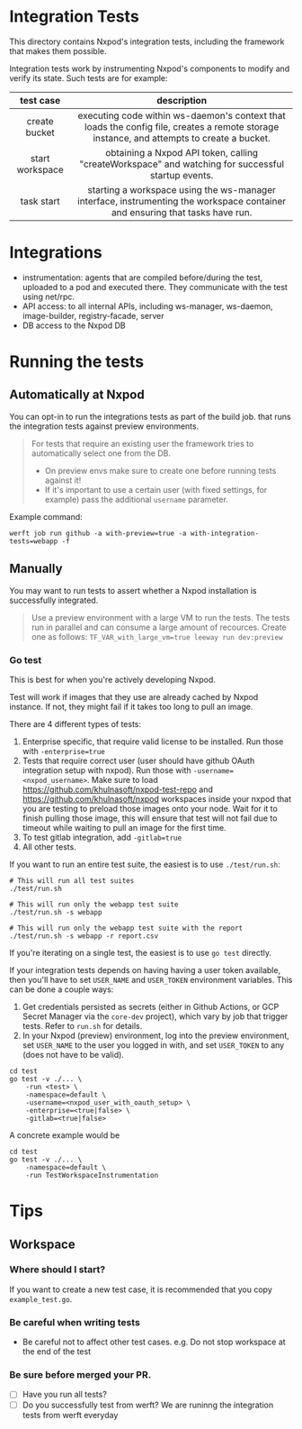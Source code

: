 # Integration Tests

This directory contains Nxpod's integration tests, including the framework that makes them possible.

Integration tests work by instrumenting Nxpod's components to modify and verify its state.
Such tests are for example:

|    test case    |                                                                description                                                                |
|:---------------:|:-----------------------------------------------------------------------------------------------------------------------------------------:|
|  create bucket  | executing code within ws-daemon's context that loads the config file, creates a remote storage instance, and attempts to create a bucket. |
| start workspace | obtaining a Nxpod API token, calling "createWorkspace" and watching for successful startup events.                                       |
|    task start   | starting a workspace using the ws-manager interface, instrumenting the workspace container and ensuring that tasks have run.              |

# Integrations

- instrumentation: agents that are compiled before/during the test, uploaded to a pod and executed there.
                   They communicate with the test using net/rpc.
- API access: to all internal APIs, including ws-manager, ws-daemon, image-builder, registry-facade, server
- DB access to the Nxpod DB

# Running the tests

## Automatically at Nxpod

You can opt-in to run the integrations tests as part of the build job. that runs the integration tests against preview environments.

 > For tests that require an existing user the framework tries to automatically select one from the DB.
 > - On preview envs make sure to create one before running tests against it!
 > - If it's important to use a certain user (with fixed settings, for example) pass the additional `username` parameter.

Example command:

```console
werft job run github -a with-preview=true -a with-integration-tests=webapp -f
```

## Manually

You may want to run tests to assert whether a Nxpod installation is successfully integrated.

> Use a preview environment with a large VM to run the tests. The tests run in parallel and can consume a large amount of recources. Create one as follows:
> `TF_VAR_with_large_vm=true leeway run dev:preview`

### Go test

This is best for when you're actively developing Nxpod.

Test will work if images that they use are already cached by Nxpod instance. If not, they might fail if it takes too long to pull an image.

There are 4 different types of tests:

1. Enterprise specific, that require valid license to be installed. Run those with `-enterprise=true`
2. Tests that require correct user (user should have github OAuth integration setup with nxpod). Run those with `-username=<nxpod_username>`. Make sure to load https://github.com/khulnasoft/nxpod-test-repo and https://github.com/khulnasoft/nxpod workspaces inside your nxpod that you are testing to preload those images onto your node. Wait for it to finish pulling those image, this will ensure that test will not fail due to timeout while waiting to pull an image for the first time.
3. To test gitlab integration, add `-gitlab=true`
4. All other tests.

If you want to run an entire test suite, the easiest is to use `./test/run.sh`:

```console
# This will run all test suites
./test/run.sh

# This will run only the webapp test suite
./test/run.sh -s webapp

# This will run only the webapp test suite with the report
./test/run.sh -s webapp -r report.csv
```

If you're iterating on a single test, the easiest is to use `go test` directly.

If your integration tests depends on having having a user token available, then you'll have to set `USER_NAME` and `USER_TOKEN` environment variables. This can be done a couple ways:
1. Get credentials persisted as secrets (either in Github Actions, or GCP Secret Manager via the `core-dev` project), which vary by job that trigger tests. Refer to `run.sh` for details.
2. In your Nxpod (preview) environment, log into the preview environment, set `USER_NAME` to the user you logged in with, and set `USER_TOKEN` to any (does not have to be valid).

```console
cd test
go test -v ./... \
    -run <test> \
    -namespace=default \
    -username=<nxpod_user_with_oauth_setup> \
    -enterprise=<true|false> \
    -gitlab=<true|false>
```

A concrete example would be

```console
cd test
go test -v ./... \
    -namespace=default \
    -run TestWorkspaceInstrumentation
```

# Tips

## Workspace

### Where should I start?

If you want to create a new test case, it is recommended that you copy `example_test.go`.

### Be careful when writing tests

- Be careful not to affect other test cases. e.g. Do not stop workspace at the end of the test

### Be sure before merged your PR.

- [ ] Have you run all tests?
- [ ] Do you successfully test from werft? We are runinng the integration tests from werft everyday
